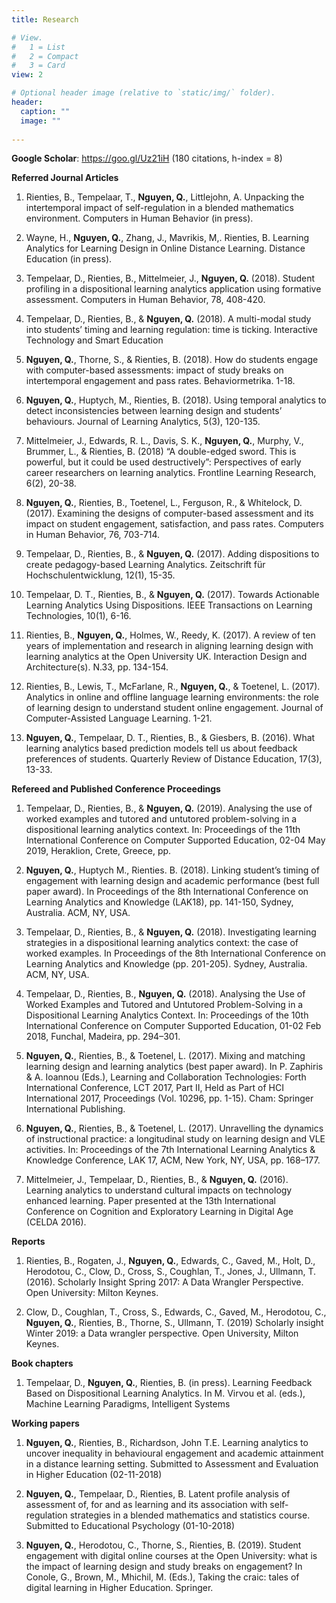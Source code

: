 ```yaml
---
title: Research

# View.
#   1 = List
#   2 = Compact
#   3 = Card
view: 2

# Optional header image (relative to `static/img/` folder).
header:
  caption: ""
  image: ""
  
---
```


**Google Scholar**: https://goo.gl/Uz21iH  (180 citations, h-index = 8) 

**Referred Journal Articles**

1.	Rienties, B., Tempelaar, T., **Nguyen, Q.**, Littlejohn, A. Unpacking the intertemporal impact of self-regulation in a blended mathematics environment. Computers in Human Behavior (in press).

2.	Wayne, H., **Nguyen, Q.**, Zhang, J., Mavrikis, M,. Rienties, B. Learning Analytics for Learning Design in Online Distance Learning. Distance Education (in press).

3.	Tempelaar, D., Rienties, B., Mittelmeier, J., **Nguyen, Q.** (2018). Student profiling in a dispositional learning analytics application using formative assessment. Computers in Human Behavior, 78, 408-420. 

4.	Tempelaar, D., Rienties, B., & **Nguyen, Q.** (2018). A multi-modal study into students’ timing and learning regulation: time is ticking. Interactive Technology and Smart Education

5.	**Nguyen, Q.**, Thorne, S., & Rienties, B. (2018). How do students engage with computer-based assessments: impact of study breaks on intertemporal engagement and pass rates. Behaviormetrika. 1-18.

6.	**Nguyen, Q.**, Huptych, M., Rienties, B. (2018). Using temporal analytics to detect inconsistencies between learning design and students’ behaviours. Journal of Learning Analytics, 5(3), 120-135.

7.	Mittelmeier, J., Edwards, R. L., Davis, S. K., **Nguyen, Q.**, Murphy, V., Brummer, L., & Rienties, B. (2018) “A double-edged sword. This is powerful, but it could be used destructively”: Perspectives of early career researchers on learning analytics. Frontline Learning Research, 6(2), 20-38.

8.	**Nguyen, Q.**, Rienties, B., Toetenel, L., Ferguson, R., & Whitelock, D. (2017). Examining the designs of computer-based assessment and its impact on student engagement, satisfaction, and pass rates. Computers in Human Behavior, 76, 703-714. 

9.	Tempelaar, D., Rienties, B., & **Nguyen, Q.** (2017). Adding dispositions to create pedagogy-based Learning Analytics. Zeitschrift für Hochschulentwicklung, 12(1), 15-35.

10.	Tempelaar, D. T., Rienties, B., & **Nguyen, Q.** (2017). Towards Actionable Learning Analytics Using Dispositions. IEEE Transactions on Learning Technologies, 10(1), 6-16. 

11.	Rienties, B., **Nguyen, Q.**, Holmes, W., Reedy, K. (2017). A review of ten years of implementation and research in aligning learning design with learning analytics at the Open University UK. Interaction Design and Architecture(s). N.33, pp. 134-154.

12.	Rienties, B., Lewis, T., McFarlane, R., **Nguyen, Q.**, & Toetenel, L. (2017). Analytics in online and offline language learning environments: the role of learning design to understand student online engagement. Journal of Computer-Assisted Language Learning. 1-21. 

13.	**Nguyen, Q.**, Tempelaar, D. T., Rienties, B., & Giesbers, B. (2016). What learning analytics based prediction models tell us about feedback preferences of students. Quarterly Review of Distance Education, 17(3), 13-33.  

**Refereed and Published Conference Proceedings**

1.	Tempelaar, D., Rienties, B., & **Nguyen, Q.** (2019). Analysing the use of worked examples and tutored and untutored problem-solving in a dispositional learning analytics context. In: Proceedings of the 11th International Conference on Computer Supported Education, 02-04 May 2019, Heraklion, Crete, Greece, pp.

2.	**Nguyen, Q.**, Huptych M., Rienties. B. (2018). Linking student’s timing of engagement with learning design and academic performance (best full paper award). In Proceedings of the 8th International Conference on Learning Analytics and Knowledge (LAK18), pp. 141-150, Sydney, Australia. ACM, NY, USA.

3.	Tempelaar, D., Rienties, B., & **Nguyen, Q.** (2018). Investigating learning strategies in a dispositional learning analytics context: the case of worked examples. In Proceedings of the 8th International Conference on Learning Analytics and Knowledge (pp. 201-205). Sydney, Australia. ACM, NY, USA.

4.	Tempelaar, D., Rienties, B., **Nguyen, Q.** (2018). Analysing the Use of Worked Examples and Tutored and Untutored Problem-Solving in a Dispositional Learning Analytics Context. In: Proceedings of the 10th International Conference on Computer Supported Education, 01-02 Feb 2018, Funchal, Madeira, pp. 294–301.

5.	**Nguyen, Q.**, Rienties, B., & Toetenel, L. (2017). Mixing and matching learning design and learning analytics (best paper award). In P. Zaphiris & A. Ioannou (Eds.), Learning and Collaboration Technologies: Forth International Conference, LCT 2017, Part II, Held as Part of HCI International 2017, Proceedings (Vol. 10296, pp. 1-15). Cham: Springer International Publishing.

6.	**Nguyen, Q.**, Rienties, B., & Toetenel, L. (2017). Unravelling the dynamics of instructional practice: a longitudinal study on learning design and VLE activities. In: Proceedings of the 7th International Learning Analytics & Knowledge Conference, LAK 17, ACM, New York, NY, USA, pp. 168–177.

7.	Mittelmeier, J., Tempelaar, D., Rienties, B., & **Nguyen, Q.** (2016). Learning analytics to understand cultural impacts on technology enhanced learning. Paper presented at the 13th International Conference on Cognition and Exploratory Learning in Digital Age (CELDA 2016). 

**Reports**

1.	Rienties, B., Rogaten, J., **Nguyen, Q.**, Edwards, C., Gaved, M., Holt, D., Herodotou, C., Clow, D., Cross, S., Coughlan, T., Jones, J., Ullmann, T. (2016). Scholarly Insight Spring 2017: A Data Wrangler Perspective. Open University: Milton Keynes. 

2.	Clow, D., Coughlan, T., Cross, S., Edwards, C., Gaved, M., Herodotou, C., **Nguyen, Q.**, Rienties, B., Thorne, S., Ullmann, T. (2019) Scholarly insight Winter 2019: a Data wrangler perspective. Open University, Milton Keynes.

**Book chapters**

1.	Tempelaar, D., **Nguyen, Q.**, Rienties, B. (in press). Learning Feedback Based on Dispositional Learning Analytics. In M. Virvou et al. (eds.), Machine Learning Paradigms, Intelligent Systems

**Working papers**

1.	**Nguyen, Q.**, Rienties, B., Richardson, John T.E. Learning analytics to uncover inequality in behavioural engagement and academic attainment in a distance learning setting. Submitted to Assessment and Evaluation in Higher Education (02-11-2018)

2.	**Nguyen, Q.**, Tempelaar, D., Rienties, B. Latent profile analysis of assessment of, for and as learning and its association with self-regulation strategies in a blended mathematics and statistics course. Submitted to Educational Psychology (01-10-2018)

3.	**Nguyen, Q.**, Herodotou, C., Thorne, S., Rienties, B. (2019). Student engagement with digital online courses at the Open University: what is the impact of learning design and study breaks on engagement? In Conole, G., Brown, M., Mhichil, M. (Eds.), Taking the craic: tales of digital learning in Higher Education. Springer.
  
